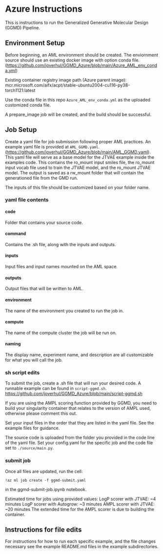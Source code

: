 # Azure Instructions
This is instructions to run the Generalized Generative Molecular Design (GGMD) Pipeline.  

## Environment Setup

Before beginning, an AML environment should be created. The enviornment source should use an existing docker image with option conda file. (https://github.com/joverhul/GGMD_Azure/blob/main/Azure_AML_env_conda.yml)

Existing container registry image path (Azure parent image):
mcr.microsoft.com/aifx/acpt/stable-ubuntu2004-cu116-py38-torch1121:latest

Use the conda file in this repo `Azure_AML_env_conda.yml` as the uploaded customized conda file.

A prepare_image job will be created, and the build should be successful.

## Job Setup

Create a yaml file for job submission following proper AML practices.  An example yaml file is provided at `AML_GGMD.yaml`. (https://github.com/joverhul/GGMD_Azure/blob/main/AML_GGMD.yaml).  This yaml file will serve as a base model for the JTVAE example inside the examples code. This contains the ro_mount input smiles file, the ro_mount input vocab file used to train the JTVAE model, and the ro_mount JTVAE model.  The output is saved as a rw_mount folder that will contain the generationed file from the GMD run. 

The inputs of this file should be customized based on your folder name. 
### yaml file contents
#### code
Folder that contains your source code.

#### command
Contains the .sh file, along with the inputs and outputs.

#### inputs
Input files and input names mounted on the AML space.

#### outputs
Output files that will be written to AML.

#### environment
The name of the environment you created to run the job in.

#### compute
The name of the compute cluster the job will be run on.

#### naming
The display name, experiment name, and description are all customizable for what you will call the job.

### sh script edits
To submit the job, create a .sh file that will run your desired code. A runnable example can be found in `script-ggmd.sh`.
https://github.com/joverhul/GGMD_Azure/blob/main/script-ggmd.sh

If you are using the AMPL scoring function provided by GGMD, you need to build your singularity container that relates to the version of AMPL used, otherwise please comment this out.

Set your input files in the order that they are listed in the yaml file.  See the example files for guidance.

The source code is uploaded from the folder you provided in the code line of the yaml file. Set your config.yaml for the specific job and the code file set to `./source/main.py`.

### submit job

Once all files are updated, run the cell: 

`!az ml job create -f ggmd-submit.yaml`

in the ggmd-submit-job.ipynb notebook.

Estimated time for jobs using provided values:
LogP scorer with JTVAE: ~4 minutes
LogP scorer with Autogrow: ~3 minutes
AMPL scorer with JTVAE: ~20 minutes
The extended time for the AMPL scorer is due to building the container.

## Instructions for file edits

For instructions for how to run each specific example, and the file changes necessary see the example README.md files in the example subdirectories.



